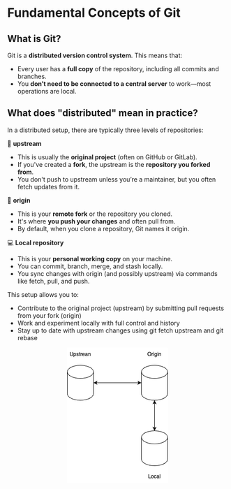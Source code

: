 # Fundamental Concepts of Git

## What is Git?

Git is a **distributed version control system**. This means that:
* Every user has a **full copy** of the repository, including all commits and branches. 
* You **don’t need to be connected to a central server** to work—most operations are local.

## What does "distributed" mean in practice?

In a distributed setup, there are typically three levels of repositories:

🔼 **upstream**

* This is usually the **original project** (often on GitHub or GitLab).
* If you've created a **fork**, the upstream is the **repository you forked from**.
* You don't push to upstream unless you’re a maintainer, but you often fetch updates from it.

🔁 **origin**

* This is your **remote fork** or the repository you cloned.
* It's where **you push your changes** and often pull from.
* By default, when you clone a repository, Git names it origin.

💻 **Local repository**

* This is your **personal working copy** on your machine.
* You can commit, branch, merge, and stash locally.
* You sync changes with origin (and possibly upstream) via commands like fetch, pull, and push.

This setup allows you to:

* Contribute to the original project (upstream) by submitting pull requests from your fork (origin)
* Work and experiment locally with full control and history
* Stay up to date with upstream changes using git fetch upstream and git rebase

<p align="center">
  <img src="img/Git-DB.png" alt="Fundamental Concepts of Git">
</p>

